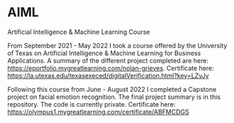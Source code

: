 # AIML
Artificial Intelligence & Machine Learning Course

From September 2021 - May 2022 I took a course offered by the University of Texas on Artificial Intelligence & Machine Learning for Business Applications.
A summary of the different project completed are here: https://eportfolio.mygreatlearning.com/nolan-grieves.
Certificate here: https://la.utexas.edu/texasexeced/digitalVerification.html?key=LZvJy

Following this course from June - August 2022 I completed a Capstone project on facial emotion recognition. The final project summary is in this repository. The code is currently private.
Certificate here: https://olympus1.mygreatlearning.com/certificate/ABFMCDGS
